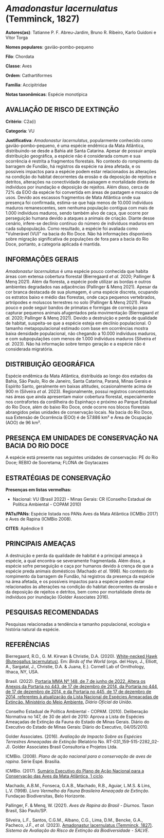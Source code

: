 # *Amadonastur lacernulatus* (Temminck, 1827)

**Autores(as)**: Tatianne P. F. Abreu-Jardim, Bruno R. Ribeiro, Karlo Guidoni e Vitor Torga

**Nomes populares**: gavião-pombo-pequeno

**Filo**: Chordata

**Classe**: Aves

**Ordem**: Cathartiformes

**Família**: Accipitridae

**Notas taxonômicas**: Espécie monotípica

## AVALIAÇÃO DE RISCO DE EXTINÇÃO

**Critério**: C2a(i)

**Categoria**: VU

**Justificativa**: *Amadonastur lacernulatus*, popularmente conhecido como gavião-pombo-pequeno, é uma espécie endêmica da Mata Atlântica, distribuindo-se desde a Bahia até Santa Catarina. Apesar de possuir ampla distribuição geográfica, a espécie não é considerada comum e sua ocorrência é restrita a fragmentos florestais. No contexto do rompimento da barragem de Fundão, há registros da espécie na área afetada, e os possíveis impactos para a espécie podem estar relacionados às alterações na condição do habitat decorrentes da erosão e da deposição de rejeitos e detritos, alterações na conectividade da paisagem e mortalidade direta de indivíduos por inundação e deposição de rejeitos. Além disso, cerca de 72% da EOO da espécie foi convertida em áreas de pastagem e mosaico de usos. Devido aos escassos fragmentos de Mata Atlântica onde sua presença foi confirmada, estima-se que haja menos de 10.000 indivíduos maduros remanescentes, sem nenhuma
população contígua com mais de 1.000 indivíduos maduros, sendo também alvo de caça, que ocorre por perseguição humana devido a ataques a animais de criação. Diante desse cenário, infere-se declínio contínuo do número de indivíduos maduros em cada subpopulação. Como resultado, a espécie foi avaliada como "Vulnerável (VU)" na bacia do Rio Doce. Não há informações disponíveis sobre migração significativa de populações de fora para a bacia do Rio Doce, portanto, a categoria aplicada é mantida.

## INFORMAÇÕES GERAIS

*Amadonastur lacernulatus* é uma espécie pouco conhecida que habita áreas com extensa cobertura florestal (Bierregaard *et al.* 2020; Pallinger & Menq 2021). Além da floresta, a espécie pode utilizar as bordas e outros ambientes degradados nas adjacências (Pallinger & Menq 2021). Apesar da cor branca destacada de sua plumagem, é uma espécie discreta, ocupando os estratos baixo e médio das florestas, onde caça pequenos vertebrados, artrópodes e moluscos terrestres no solo (Pallinger & Menq 2021). Plana pouco e pode seguir bandos de primatas e formigas de correição para capturar pequenos animais afugentados pela movimentação (Bierregaard *et al.* 2020; Pallinger & Menq 2021). Devido a destruição e perda de qualidade de habitat, suspeita-se que a espécie esteja em declínio populacional. O tamanho metapopulacional estimado com base em ocorrências mostra baixa densidade populacional, não chegando a 10.000 indivíduos maduros, e com subpopulações com menos de 1.000
indivíduos maduros (Silveira *et al.* 2023). Não há informação sobre tempo geração e a espécie não é considerada migratória.

## DISTRIBUIÇÃO GEOGRÁFICA

Espécie endêmica da Mata Atlântica, distribuída ao longo dos estados da Bahia, São Paulo, Rio de Janeiro, Santa Catarina, Paraná, Minas Gerais e Espírito Santo, geralmente em baixas altitudes, ocasionalmente acima de 900 m (Silveira *et al.* 2023). Regionalmente, possui registros concentrados nas áreas que ainda apresentam maior cobertura florestal, especialmente nos contrafortes da cordilheira do Espinhaço e próximo ao Parque Estadual do Rio Doce, além do baixo Rio Doce, onde ocorre nos blocos florestais abrangidos pelas unidades de conservação locais. Na bacia do Rio Doce, sua Extensão de Ocorrência (EOO) é de 57.886 km² e Área de Ocupação (AOO) de 96 km².

## PRESENÇA EM UNIDADES DE CONSERVAÇÃO NA BACIA DO RIO DOCE

A espécie está presente nas seguintes unidades de conservação: PE do Rio Doce; REBIO de Sooretama; FLONA de Goytacazes

## ESTRATÉGIAS DE CONSERVAÇÃO

**Presenças em listas vermelhas:**

-   Nacional: VU (Brasil 2022) -   Minas Gerais: CR (Conselho Estadual de Política Ambiental - COPAM
    2010)

**PATs/PANs**: Espécie listada nos PANs Aves da Mata Atlântica (ICMBio 2017) e Aves de Rapina (ICMBio 2008).

**CITES**: Apêndice II

## PRINCIPAIS AMEAÇAS

A destruição e perda da qualidade de habitat é a principal ameaça à espécie, a qual encontra-se severamente fragmentada. Além disso, a espécie sofre perseguição e caça por humanos devido à crença de que a espécie preda animais domésticos (Machado *et al.* 1998). No contexto do rompimento da barragem de Fundão, há registros da presença da espécie na área afetada, e os possíveis impactos para a espécie podem estar relacionados às alterações na condição do habitat decorrentes da erosão e da deposição de rejeitos e detritos, bem como por mortalidade direta de indivíduos por inundação (Golder Associates 2016).

## PESQUISAS RECOMENDADAS

Pesquisas relacionadas a tendência e tamanho populacional, ecologia e história natural da espécie.

## REFERÊNCIAS

Bierregaard, R.O., G. M. Kirwan & Christie, D.A. (2020). [White-necked Hawk (Buteogallus lacernulatus)](https://doi.org/10.2173/bow.whnhaw2.01). Em: *Birds of the World* (orgs. del Hoyo, J., Elliott, A., Sargatal, J., Christie, D.A. & Juana, E.). Cornell Lab of Ornithology, Ithaca, NY, USA.

Brasil. (2022). [Portaria MMA Nº 148, de 7 de junho de 2022. Altera os Anexos da Portaria no 443, de 17 de dezembro de 2014, da Portaria no 444, de 17 de dezembro de 2014, e da Portaria no 445, de 17 de dezembro de 2014, referentes à atualização da Lista Nacional de Espécies Ameaçadas de Extinção. Ministério do Meio Ambiente.](https://in.gov.br/en/web/dou/-/portaria-mma-n-148-de-7-de-junho-de-2022-406272733) *Diário Oficial da União*.

Conselho Estadual de Política Ambiental - COPAM. (2010). Deliberação Normativa no 147, de 30 de abril de 2010: Aprova a Lista de Espécies Ameaçadas de Extinção da Fauna do Estado de Minas Gerais. Diário do Executivo do Estado de Minas Gerais: Diário do Executivo, 04/05/2010.

Golder Associates. (2016). *Avaliação de Impacto Sobre as Espécies Terrestres Ameaçadas de Extinção* (Relatório No.  RT-031_159-515-2282_02-J). Golder Associates Brasil Consultoria e Projetos Ltda.

ICMBio. (2008). *Plano de ação nacional para a conservação de aves de rapina*. Série Espé. Brasília.

ICMBio. (2017). [Sumário Executivo do Plano de Ação Nacional para a Conservação das Aves da Mata Atlântica, 1 ciclo](https://www.gov.br/icmbio/pt-br/assuntos/biodiversidade/pan/pan-aves-da-mata-atlantica).

Machado, A.B.M., Fonseca, G.A.B., Machado, R.B., Aguiar, L.M.S. & Lins, L.V. (1998). *Livro Vermelho da Fauna Brasileira Ameaçada de Extinção.* Fundaçao Biodiversitas, Belo Horizonte.

Pallinger, F. & Menq, W. (2021). *Aves de Rapina do Brasil - Diurnos*.  Taxon Brasil, São Paulo/SP.

Silveira, L.F., Santos, C.G.M., Albano, C.G., Lima, D.M., Bencke, G.A., Pacheco, J.F., *et al.* (2023). [Amadonastur lacernulatus (Temminck, 1827)](https://doi.org/10.37002/salve.ficha.24273). *Sistema de Avaliação do Risco de Extinção da Biodiversidade - SALVE*.

